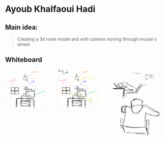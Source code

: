 # Ayoub Khalfaoui Hadi

## Main idea:

> Creating a 3d room model and with camera moving through mouse's wheel.

## Whiteboard

![draw wirefreme](./assets/wireframe.png)
